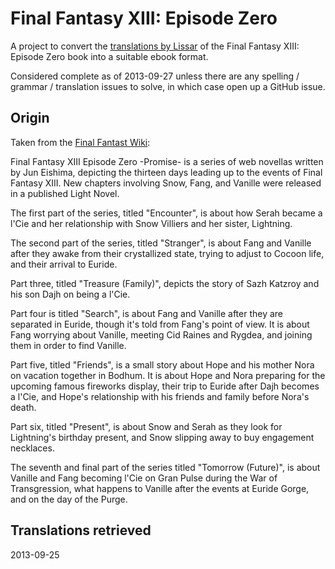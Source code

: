 # Final Fantasy XIII: Episode Zero

A project to convert the [translations by Lissar](http://dilly-shilly.blogspot.co.uk/2009/10/final-fantasy-xiii-episode-zero.html) of the Final Fantasy XIII: Episode Zero book into a suitable ebook format.

Considered complete as of 2013-09-27 unless there are any spelling / grammar / translation issues to solve, in which case open up a GitHub issue.

## Origin

Taken from the [Final Fantast Wiki](http://finalfantasy.wikia.com/wiki/Final_Fantasy_XIII_Episode_Zero_-Promise-):

Final Fantasy XIII Episode Zero -Promise- is a series of web novellas written by Jun Eishima, depicting the thirteen days leading up to the events of Final Fantasy XIII. New chapters involving Snow, Fang, and Vanille were released in a published Light Novel.

The first part of the series, titled "Encounter", is about how Serah became a l'Cie and her relationship with Snow Villiers and her sister, Lightning.

The second part of the series, titled "Stranger", is about Fang and Vanille after they awake from their crystallized state, trying to adjust to Cocoon life, and their arrival to Euride.

Part three, titled "Treasure (Family)", depicts the story of Sazh Katzroy and his son Dajh on being a l'Cie.

Part four is titled "Search", is about Fang and Vanille after they are separated in Euride, though it's told from Fang's point of view. It is about Fang worrying about Vanille, meeting Cid Raines and Rygdea, and joining them in order to find Vanille.

Part five, titled "Friends", is a small story about Hope and his mother Nora on vacation together in Bodhum. It is about Hope and Nora preparing for the upcoming famous fireworks display, their trip to Euride after Dajh becomes a l'Cie, and Hope's relationship with his friends and family before Nora's death.

Part six, titled "Present", is about Snow and Serah as they look for Lightning's birthday present, and Snow slipping away to buy engagement necklaces.

The seventh and final part of the series titled "Tomorrow (Future)", is about Vanille and Fang becoming l'Cie on Gran Pulse during the War of Transgression, what happens to Vanille after the events at Euride Gorge, and on the day of the Purge.

## Translations retrieved

2013-09-25
